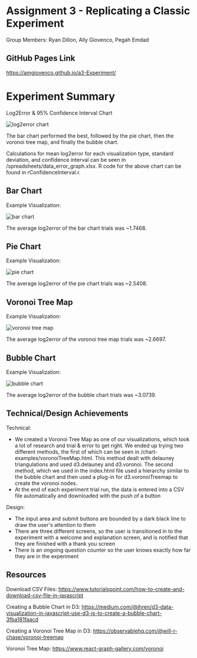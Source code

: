 Assignment 3 - Replicating a Classic Experiment  
===
Group Members: Ryan Dillon, Ally Giovenco, Pegah Emdad

GitHub Pages Link
---
https://amgiovenco.github.io/a3-Experiment/

Experiment Summary
===
Log2Error & 95% Confidence Interval Chart

![log2error chart](img/error_bars_chart.png)

The bar chart performed the best, followed by the pie chart, then the voronoi tree map, and finally the bubble chart.

Calculations for mean log2error for each visualization type, standard deviation, and confidence interval can be seen in /spreadsheets/data_error_graph.xlsx. R code for the above chart can be found in rConfidenceInterval.r.

## Bar Chart
Example Visualization:

![bar chart](img/barchart_example.png)

The average log2error of the bar chart trials was ~1.7468.

## Pie Chart
Example Visualization:

![pie chart](img/piechart_example.png)

The average log2error of the pie chart trials was ~2.5408.

## Voronoi Tree Map
Example Visualization:

![voronoi tree map](img/voronoitreemap_example.png)

The average log2error of the voronoi tree map trials was ~2.6697.

## Bubble Chart
Example Visualization:

![bubble chart](img/bubblechart_example.png)

The average log2error of the bubble chart trials was ~3.0739.

Technical/Design Achievements
---
Technical:
- We created a Voronoi Tree Map as one of our visualizations, which took a lot of research and trial & error to get right. We ended up trying two different methods, the first of which can be seen in /chart-examples/voronoiTreeMap.html. This method dealt with delauney triangulations and used d3.delauney and d3.voronoi. The second method, which we used in the index.html file used a hierarchy similar to the bubble chart and then used a plug-in for d3.voronoiTreemap to create the voronoi nodes.
- At the end of each experiment trial run, the data is entered into a CSV file automatically and downloaded with the push of a button

Design:
- The input area and submit buttons are bounded by a dark black line to draw the user's attention to them
- There are three different screens, so the user is transitioned in to the experiment with a welcome and explanation screen, and is notified that they are finished with a thank you screen
- There is an ongoing question counter so the user knows exactly how far they are in the experiment

Resources
---
Download CSV Files: https://www.tutorialspoint.com/how-to-create-and-download-csv-file-in-javascript

Creating a Bubble Chart in D3: https://medium.com/@jhren/d3-data-visualization-in-javascript-use-d3-js-to-create-a-bubble-chart-3fba181faacd 

Creating a Voronoi Tree Map in D3: https://observablehq.com/@will-r-chase/voronoi-treemap

Voronoi Tree Map: https://www.react-graph-gallery.com/voronoi 
